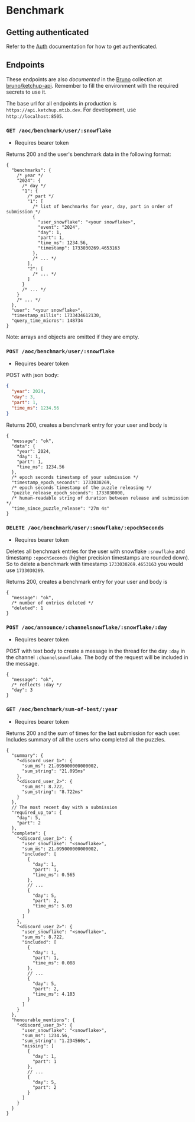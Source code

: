 # Benchmark

## Getting authenticated

Refer to the [Auth](../Auth.md) documentation for how to get authenticated.

## Endpoints

These endpoints are also _documented_ in the [Bruno](https://www.usebruno.com/) collection
at [bruno/ketchup-api](../../bruno/ketchup-api). Remember to fill the environment with the required secrets to use it.

The base url for all endpoints in production is `https://api.ketchup.mtib.dev`. For development,
use `http://localhost:8505`.

### `GET /aoc/benchmark/user/:snowflake`

- Requires bearer token

Returns 200 and the user's benchmark data in the following format:

```json5
{
  "benchmarks": {
    /* year */
    "2024": {
      /* day */
      "1": {
        /* part */
        "1": [
          /* list of benchmarks for year, day, part in order of submission */
          {
            "user_snowflake": "<your snowflake>",
            "event": "2024",
            "day": 1,
            "part": 1,
            "time_ms": 1234.56,
            "timestamp": 1733030269.4653163
          },
          /* ... */
        ],
        "2": [
          /* ... */
        ]
      }
      /* ... */
    }
    /* ... */
  },
  "user": "<your snowflake>",
  "timestamp_millis": 1733434612130,
  "query_time_micros": 148734
}
```

Note: arrays and objects are omitted if they are empty.

### `POST /aoc/benchmark/user/:snowflake`

- Requires bearer token

POST with json body:

```json
{
  "year": 2024,
  "day": 3,
  "part": 1,
  "time_ms": 1234.56
}
```

Returns 200, creates a benchmark entry for your user and body is

```json5
{
  "message": "ok",
  "data": {
    "year": 2024,
    "day": 1,
    "part": 1,
    "time_ms": 1234.56
  },
  /* epoch seconds timestamp of your submission */
  "timestamp_epoch_seconds": 1733030269,
  /* epoch seconds timestamp of the puzzle releasing */
  "puzzle_release_epoch_seconds": 1733030000,
  /* human-readable string of duration between release and submission */
  "time_since_puzzle_release": "27m 4s"
}
```

### `DELETE /aoc/benchmark/user/:snowflake/:epochSeconds`

- Requires bearer token

Deletes all benchmark entries for the user with snowflake `:snowflake` and timestamp `:epochSeconds` (higher precision
timestamps are rounded down). So to delete a benchmark with timestamp `1733030269.4653163` you would use `1733030269`.

Returns 200, creates a benchmark entry for your user and body is

```json5
{
  "message": "ok",
  /* number of entries deleted */
  "deleted": 1
}
```

### `POST /aoc/announce/:channelsnowflake/:snowflake/:day`

- Requires bearer token

POST with text body to create a message in the thread for the day `:day` in the channel `:channelsnowflake`. The body of
the request will be included in the message.

```json5
{
  "message": "ok",
  /* reflects :day */
  "day": 3
}
```

### `GET /aoc/benchmark/sum-of-best/:year`

- Requires bearer token

Returns 200 and the sum of times for the last submission for each user. Includes summary of all the users who completed
all the puzzles.

```json5
{
  "summary": {
    "<discord_user_1>": {
      "sum_ms": 21.095000000000002,
      "sum_string": "21.095ms"
    },
    "<discord_user_2>": {
      "sum_ms": 8.722,
      "sum_string": "8.722ms"
    }
  },
  // The most recent day with a submission
  "required_up_to": {
    "day": 5,
    "part": 2
  },
  "complete": {
    "<discord_user_1>": {
      "user_snowflake": "<snowflake>",
      "sum_ms": 21.095000000000002,
      "included": [
        {
          "day": 1,
          "part": 1,
          "time_ms": 0.565
        },
        // ...
        {
          "day": 5,
          "part": 2,
          "time_ms": 5.03
        }
      ]
    },
    "<discord_user_2>": {
      "user_snowflake": "<snowflake>",
      "sum_ms": 8.722,
      "included": [
        {
          "day": 1,
          "part": 1,
          "time_ms": 0.088
        },
        // ...
        {
          "day": 5,
          "part": 2,
          "time_ms": 4.103
        }
      ]
    }
  },
  "honourable_mentions": {
    "<discord_user_3>": {
      "user_snowflake": "<snowflake>",
      "sum_ms": 1234.56,
      "sum_string": "1.234560s",
      "missing": [
        {
          "day": 1,
          "part": 1
        },
        // ...
        {
          "day": 5,
          "part": 2
        }
      ]
    }
  }
}
```